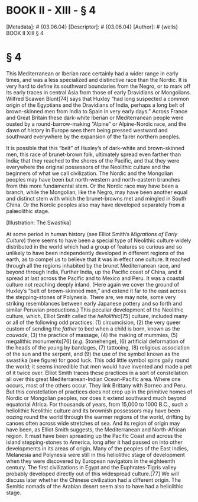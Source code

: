 # BOOK II - XIII - § 4
[Metadata]: # {03.06.04}
[Descriptor]: # {03.06.04}
[Author]: # {wells}
BOOK II
XIII
§ 4
# § 4
This Mediterranean or Iberian race certainly had a wider range in early times,
and was a less specialized and distinctive race than the Nordic. It is very
hard to define its southward boundaries from the Negro, or to mark off its
early traces in central Asia from those of early Dravidians or Mongolians.
Wilfred Scawen Blunt[74] says that Huxley “had long suspected a common origin
of the Egyptians and the Dravidians of India, perhaps a long belt of
brown-skinned men from India to Spain in very early days.” Across France and
Great Britain these dark-white Iberian or Mediterranean people were ousted by a
round-barrow-making “Alpine” or Alpine-Nordic race, and the dawn of history in
Europe sees them being pressed westward and southward everywhere by the
expansion of the fairer northern peoples.

It is possible that this “belt” of Huxley’s of dark-white and brown-skinned
men, this race of brunet-brown folk, ultimately spread even farther than India;
that they reached to the shores of the Pacific, and that they were everywhere
the original possessors of the Neolithic culture and the beginners of what we
call civilization. The Nordic and the Mongolian peoples may have been but
north-western and north-eastern branches from this more fundamental stem. Or
the Nordic race may have been a branch, while the Mongolian, like the Negro,
may have been another equal and distinct stem with which the brunet-browns met
and mingled in South China. Or the Nordic peoples also may have developed
separately from a palæolithic stage.

[Illustration: The Swastika]

At some period in human history (see Elliot Smith’s _Migrations of Early
Culture_) there seems to have been a special type of Neolithic culture widely
distributed in the world which had a group of features so curious and so
unlikely to have been independently developed in different regions of the
earth, as to compel us to believe that it was in effect one culture. It reached
through all the regions inhabited by the brunet Mediterranean race, and beyond
through India, Further India, up the Pacific coast of China, and it spread at
last across the Pacific and to Mexico and Peru. It was a coastal culture not
reaching deeply inland. (Here again we cover the ground of Huxley’s “belt of
brown-skinned men,” and extend it far to the east across the stepping-stones of
Polynesia. There are, we may note, some very striking resemblances between
early Japanese pottery and so forth and similar Peruvian productions.) This
peculiar development of the Neolithic culture, which, Elliot Smith called the
_heliolithic_[75] culture, included many or all of the following odd practices:
(1) circumcision, (2) the very queer custom of sending the _father_ to bed when
a child is born, known as the _couvade_, (3) the practice of massage, (4) the
making of mummies, (5) megalithic monuments[76] (_e.g._ Stonehenge), (6)
artificial deformation of the heads of the young by bandages, (7) tattooing,
(8) religious association of the sun and the serpent, and (9) the use of the
symbol known as the swastika (see figure) for good luck. This odd little symbol
spins gaily round the world; it seems incredible that men would have invented
and made a pet of it twice over. Elliot Smith traces these practices in a sort
of constellation all over this great Mediterranean-Indian Ocean-Pacific area.
Where one occurs, most of the others occur. They link Brittany with Borneo and
Peru. But this constellation of practices does not crop up in the primitive
homes of Nordic or Mongolian peoples, nor does it extend southward much beyond
equatorial Africa. For thousands of years, from 15,000 to 1000 B.C., such a
heliolithic Neolithic culture and its brownish possessors may have been oozing
round the world through the warmer regions of the world, drifting by canoes
often across wide stretches of sea. And its region of origin may have been, as
Elliot Smith suggests, the Mediterranean and North-African region. It must have
been spreading up the Pacific Coast and across the island stepping-stones to
America, long after it had passed on into other developments in its areas of
origin. Many of the peoples of the East Indies, Melanesia and Polynesia were
still in this heliolithic stage of development when they were discovered by
European navigators in the eighteenth century. The first civilizations in Egypt
and the Euphrates-Tigris valley probably developed directly out of this
widespread culture.[77] We will discuss later whether the Chinese civilization
had a different origin. The Semitic nomads of the Arabian desert seem also to
have had a heliolithic stage.

